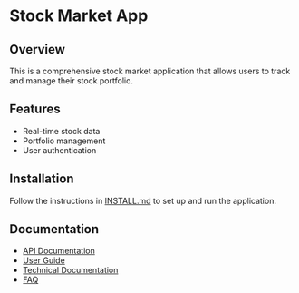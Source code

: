 # Stock Market App

## Overview

This is a comprehensive stock market application that allows users to track and manage their stock portfolio.

## Features

- Real-time stock data
- Portfolio management
- User authentication

## Installation

Follow the instructions in [INSTALL.md](INSTALL.md) to set up and run the application.

## Documentation

- [API Documentation](API.md)
- [User Guide](USER_GUIDE.md)
- [Technical Documentation](TECHNICAL_DOCUMENTATION.md)
- [FAQ](FAQ.md)
